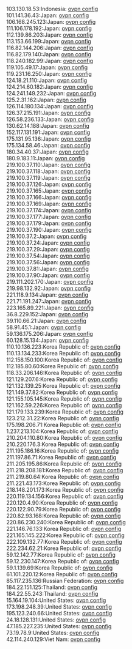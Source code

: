 103.130.18.53:Indonesia: [ovpn config](vpn/103_130_18_53.ovpn)  
101.141.36.43:Japan: [ovpn config](vpn/101_141_36_43.ovpn)  
106.168.245.123:Japan: [ovpn config](vpn/106_168_245_123.ovpn)  
111.106.178.192:Japan: [ovpn config](vpn/111_106_178_192.ovpn)  
112.139.86.203:Japan: [ovpn config](vpn/112_139_86_203.ovpn)  
113.153.66.199:Japan: [ovpn config](vpn/113_153_66_199.ovpn)  
116.82.144.206:Japan: [ovpn config](vpn/116_82_144_206.ovpn)  
116.82.179.140:Japan: [ovpn config](vpn/116_82_179_140.ovpn)  
118.240.182.99:Japan: [ovpn config](vpn/118_240_182_99.ovpn)  
119.105.49.17:Japan: [ovpn config](vpn/119_105_49_17.ovpn)  
119.231.16.250:Japan: [ovpn config](vpn/119_231_16_250.ovpn)  
124.18.21.110:Japan: [ovpn config](vpn/124_18_21_110.ovpn)  
124.214.60.182:Japan: [ovpn config](vpn/124_214_60_182.ovpn)  
124.241.149.232:Japan: [ovpn config](vpn/124_241_149_232.ovpn)  
125.2.31.162:Japan: [ovpn config](vpn/125_2_31_162.ovpn)  
126.114.180.134:Japan: [ovpn config](vpn/126_114_180_134.ovpn)  
126.37.215.191:Japan: [ovpn config](vpn/126_37_215_191.ovpn)  
126.58.236.133:Japan: [ovpn config](vpn/126_58_236_133.ovpn)  
130.62.14.188:Japan: [ovpn config](vpn/130_62_14_188.ovpn)  
152.117.131.191:Japan: [ovpn config](vpn/152_117_131_191.ovpn)  
175.131.95.136:Japan: [ovpn config](vpn/175_131_95_136.ovpn)  
175.134.58.46:Japan: [ovpn config](vpn/175_134_58_46.ovpn)  
180.34.40.37:Japan: [ovpn config](vpn/180_34_40_37.ovpn)  
180.9.183.11:Japan: [ovpn config](vpn/180_9_183_11.ovpn)  
219.100.37.110:Japan: [ovpn config](vpn/219_100_37_110.ovpn)  
219.100.37.118:Japan: [ovpn config](vpn/219_100_37_118.ovpn)  
219.100.37.119:Japan: [ovpn config](vpn/219_100_37_119.ovpn)  
219.100.37.126:Japan: [ovpn config](vpn/219_100_37_126.ovpn)  
219.100.37.165:Japan: [ovpn config](vpn/219_100_37_165.ovpn)  
219.100.37.166:Japan: [ovpn config](vpn/219_100_37_166.ovpn)  
219.100.37.169:Japan: [ovpn config](vpn/219_100_37_169.ovpn)  
219.100.37.174:Japan: [ovpn config](vpn/219_100_37_174.ovpn)  
219.100.37.177:Japan: [ovpn config](vpn/219_100_37_177.ovpn)  
219.100.37.179:Japan: [ovpn config](vpn/219_100_37_179.ovpn)  
219.100.37.190:Japan: [ovpn config](vpn/219_100_37_190.ovpn)  
219.100.37.2:Japan: [ovpn config](vpn/219_100_37_2.ovpn)  
219.100.37.24:Japan: [ovpn config](vpn/219_100_37_24.ovpn)  
219.100.37.29:Japan: [ovpn config](vpn/219_100_37_29.ovpn)  
219.100.37.54:Japan: [ovpn config](vpn/219_100_37_54.ovpn)  
219.100.37.56:Japan: [ovpn config](vpn/219_100_37_56.ovpn)  
219.100.37.81:Japan: [ovpn config](vpn/219_100_37_81.ovpn)  
219.100.37.90:Japan: [ovpn config](vpn/219_100_37_90.ovpn)  
219.111.202.170:Japan: [ovpn config](vpn/219_111_202_170.ovpn)  
219.98.132.92:Japan: [ovpn config](vpn/219_98_132_92.ovpn)  
221.118.9.134:Japan: [ovpn config](vpn/221_118_9_134.ovpn)  
221.71.191.247:Japan: [ovpn config](vpn/221_71_191_247.ovpn)  
223.165.89.221:Japan: [ovpn config](vpn/223_165_89_221.ovpn)  
36.8.229.152:Japan: [ovpn config](vpn/36_8_229_152.ovpn)  
39.110.66.21:Japan: [ovpn config](vpn/39_110_66_21.ovpn)  
58.91.45.1:Japan: [ovpn config](vpn/58_91_45_1.ovpn)  
59.136.175.206:Japan: [ovpn config](vpn/59_136_175_206.ovpn)  
60.128.15.134:Japan: [ovpn config](vpn/60_128_15_134.ovpn)  
110.10.136.223:Korea Republic of: [ovpn config](vpn/110_10_136_223.ovpn)  
110.13.134.233:Korea Republic of: [ovpn config](vpn/110_13_134_233.ovpn)  
112.158.150.100:Korea Republic of: [ovpn config](vpn/112_158_150_100.ovpn)  
112.185.80.60:Korea Republic of: [ovpn config](vpn/112_185_80_60.ovpn)  
118.33.206.146:Korea Republic of: [ovpn config](vpn/118_33_206_146.ovpn)  
121.129.207.6:Korea Republic of: [ovpn config](vpn/121_129_207_6.ovpn)  
121.132.139.25:Korea Republic of: [ovpn config](vpn/121_132_139_25.ovpn)  
121.149.37.82:Korea Republic of: [ovpn config](vpn/121_149_37_82.ovpn)  
121.155.105.145:Korea Republic of: [ovpn config](vpn/121_155_105_145.ovpn)  
121.162.59.226:Korea Republic of: [ovpn config](vpn/121_162_59_226.ovpn)  
121.179.133.239:Korea Republic of: [ovpn config](vpn/121_179_133_239.ovpn)  
123.212.31.22:Korea Republic of: [ovpn config](vpn/123_212_31_22.ovpn)  
175.198.206.71:Korea Republic of: [ovpn config](vpn/175_198_206_71.ovpn)  
1.237.213.104:Korea Republic of: [ovpn config](vpn/1_237_213_104.ovpn)  
210.204.110.80:Korea Republic of: [ovpn config](vpn/210_204_110_80.ovpn)  
210.220.176.3:Korea Republic of: [ovpn config](vpn/210_220_176_3.ovpn)  
211.195.186.16:Korea Republic of: [ovpn config](vpn/211_195_186_16.ovpn)  
211.197.86.71:Korea Republic of: [ovpn config](vpn/211_197_86_71.ovpn)  
211.205.195.86:Korea Republic of: [ovpn config](vpn/211_205_195_86.ovpn)  
211.218.208.181:Korea Republic of: [ovpn config](vpn/211_218_208_181.ovpn)  
211.219.80.64:Korea Republic of: [ovpn config](vpn/211_219_80_64.ovpn)  
211.221.43.173:Korea Republic of: [ovpn config](vpn/211_221_43_173.ovpn)  
218.148.201.173:Korea Republic of: [ovpn config](vpn/218_148_201_173.ovpn)  
220.119.134.156:Korea Republic of: [ovpn config](vpn/220_119_134_156.ovpn)  
220.120.4.90:Korea Republic of: [ovpn config](vpn/220_120_4_90.ovpn)  
220.122.90.79:Korea Republic of: [ovpn config](vpn/220_122_90_79.ovpn)  
220.82.93.168:Korea Republic of: [ovpn config](vpn/220_82_93_168.ovpn)  
220.86.230.240:Korea Republic of: [ovpn config](vpn/220_86_230_240.ovpn)  
221.146.76.133:Korea Republic of: [ovpn config](vpn/221_146_76_133.ovpn)  
221.165.145.222:Korea Republic of: [ovpn config](vpn/221_165_145_222.ovpn)  
222.109.132.77:Korea Republic of: [ovpn config](vpn/222_109_132_77.ovpn)  
222.234.62.21:Korea Republic of: [ovpn config](vpn/222_234_62_21.ovpn)  
59.12.142.77:Korea Republic of: [ovpn config](vpn/59_12_142_77.ovpn)  
59.12.230.147:Korea Republic of: [ovpn config](vpn/59_12_230_147.ovpn)  
59.1.139.69:Korea Republic of: [ovpn config](vpn/59_1_139_69.ovpn)  
61.101.220.12:Korea Republic of: [ovpn config](vpn/61_101_220_12.ovpn)  
85.117.235.136:Russian Federation: [ovpn config](vpn/85_117_235_136.ovpn)  
184.22.151.125:Thailand: [ovpn config](vpn/184_22_151_125.ovpn)  
184.22.55.243:Thailand: [ovpn config](vpn/184_22_55_243.ovpn)  
15.164.19.104:United States: [ovpn config](vpn/15_164_19_104.ovpn)  
173.198.248.39:United States: [ovpn config](vpn/173_198_248_39.ovpn)  
195.123.240.66:United States: [ovpn config](vpn/195_123_240_66.ovpn)  
24.18.128.131:United States: [ovpn config](vpn/24_18_128_131.ovpn)  
47.185.227.235:United States: [ovpn config](vpn/47_185_227_235.ovpn)  
73.19.78.9:United States: [ovpn config](vpn/73_19_78_9.ovpn)  
42.114.240.129:Viet Nam: [ovpn config](vpn/42_114_240_129.ovpn)  
